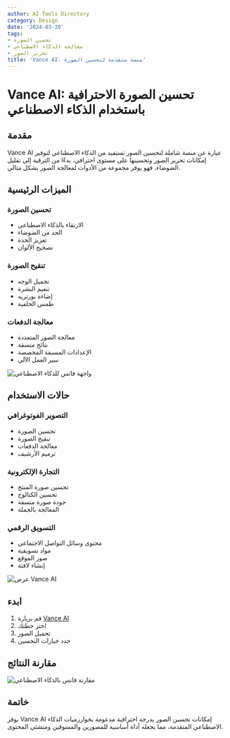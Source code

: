 ```yaml
---
author: AI Tools Directory
category: Design
date: '2024-03-20'
tags:
- تحسين الصورة
- معالجة الذكاء الاصطناعي
- تحرير الصور
title: 'Vance AI: منصة متقدمة لتحسين الصورة'
---
```


# Vance AI: تحسين الصورة الاحترافية باستخدام الذكاء الاصطناعي

## مقدمة

Vance AI عبارة عن منصة شاملة لتحسين الصور تستفيد من الذكاء الاصطناعي لتوفير إمكانات تحرير الصور وتحسينها على مستوى احترافي. بدءًا من الترقية إلى تقليل الضوضاء، فهو يوفر مجموعة من الأدوات لمعالجة الصور بشكل مثالي.

## الميزات الرئيسية

### تحسين الصورة
- الارتقاء بالذكاء الاصطناعي
- الحد من الضوضاء
- تعزيز الحدة
- تصحيح الألوان

### تنقيح الصورة
- تجميل الوجه
- تنعيم البشرة
- إضاءة بورتريه
- طمس الخلفية

### معالجة الدفعات
- معالجة الصور المتعددة
- نتائج متسقة
- الإعدادات المسبقة المخصصة
- سير العمل الآلي

![واجهة فانس للذكاء الاصطناعي](/imgs/vanceai/interface.jpg)

## حالات الاستخدام

### التصوير الفوتوغرافي
- تحسين الصورة
- تنقيح الصورة
- معالجة الدفعات
- ترميم الأرشيف

### التجارة الإلكترونية
- تحسين صورة المنتج
- تحسين الكتالوج
- جودة صورة متسقة
- المعالجة بالجملة

### التسويق الرقمي
- محتوى وسائل التواصل الاجتماعي
- مواد تسويقية
- صور الموقع
- إنشاء لافتة

![عرض Vance AI](/imgs/vanceai/demo.jpg)

## ابدء

1. قم بزيارة [Vance AI](https://vanceai.com)
2. اختر خطتك
3. تحميل الصور
4. حدد خيارات التحسين

## مقارنة النتائج

![مقارنة فانس بالذكاء الاصطناعي](/imgs/vanceai/comparison.jpg)

## خاتمة

يوفر Vance AI إمكانات تحسين الصور بدرجة احترافية مدعومة بخوارزميات الذكاء الاصطناعي المتقدمة، مما يجعله أداة أساسية للمصورين والمسوقين ومنشئي المحتوى.